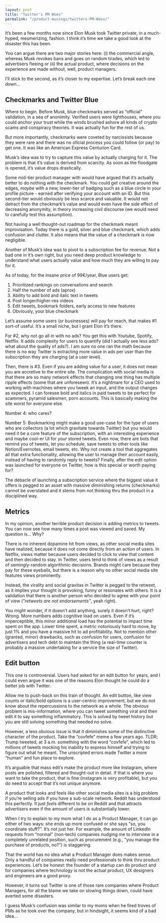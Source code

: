 ```yaml
---
layout: post
title: "Twitter's PM Woes"
permalink: "/product-musings/twitters-PM-Woes/"
---
```

It’s been a few months now since Elon Musk took Twitter private, in a much-hyped, mesmerizing, fashion. I think it’s time we take a good look at the disaster this has been. 

You can argue there are two major stories here: (i) the commercial angle, whereas Musk revokes bans and goes on random tirades, which led to advertisers fleeing or (ii) the actual product, where decisions on the experience are made without, well, product managers. 

I’ll stick to the second, as it’s closer to my expertise. Let’s break each one down…

## Checkmarks and Twitter Blue
Where to begin. Before Musk, blue checkmarks served as “official” validation, in a sea of anonimity. Verified users were lighthouses, where you could anchor your trust while the winds brushed ashore all kinds of crypto scams and conspiracy theories. It was actually fun for the rest of us. 

But more importantly, checkmarks were coveted by narcissists because they were rare and there was no oficial process you could follow (or pay) to get one. It was like an American Express Centurion Card. 

Musk’s idea was to try to capture this value by actually charging for it. The problem is that it’s value is derived from scarcity. As soon as the floodgate is opened, it’s value drops drastically. 

Some mid-tier product manager with would have argued that it’s actually better to do nothing with the checkmark. You could get creative around the edges, *maybe* with a new, lower-tier of badging such as a blue circle in your profile picture - earned after verifying your account with an ID. But this second-tier would obviously be less scarce and valuable. It would not detract from the checkmark’s value and would even have the side effect of decreasing anonymity, in theory increasing civil discourse (we would need to carefully test this assumption). 

Not having a well thought-out roadmap for the checkmark meant improvisation. Today there is a gold, silver and blue checkmark, which adds confusion and clutter. It also means that the value of a checkmark is now negligible. 

Another of Musk’s idea was to pivot to a subscription fee for revenue. Not a bad one in it’s own right, but you need deep product knowledge to understand what users actually value and how much they are willing to pay for it. 

As of today, for the insane price of 99€/year, Blue users get: 

1. Prioritized rankings on conversations and search
2. Half the number of ads (aprox)
3. Ability to add bold and italic text in tweets
4. Post longer/higher-res videos
5. Edit tweets, bookmark folders, early access to new features
6. Obviously, your blue checkmark

Let’s assume some users (or businesses) will pay for reach, that makes #1 sort-of useful. It’s a small niche, but I grant Elon it’s there.

For #2, why not go all in with no ads? You get this with Youtube, Spotify, Netflix. It adds complexity for users to quantify (did I actually see less ads? what about the quality of ads?). I am sure no one ran the math because there is no way Twitter is extracting more value in ads per user than the subscription they are charging (at a user level). 

Then, there is #3. Even if you are adding value for a user, it does not mean you are accretive to the entire site. The complication with social media is that there are so many network effects that changing one thing has multiple ripple effects (some that are unforeseen). It’s a nightmare for a CEO used to working with machines where you tweek an input, and the output changes as expected. I can foresee bold and italics in paid tweets to be perfect for scammers, pyramid salesmen, porn accounts. This is basically making the site worst for everyone else. 

Number 4: who cares? 

Number 5: Bookmarking might make a good use-case for the type of users who are collectors (a lot which gravitate towards Twitter) but you would need it be a core feature of the subscription, with an interesting experience and maybe cool-er UI for your stored tweets. Even now, there are bots that remind you of tweets, let you schedule, save tweets to other tools like Notion/Evernotes, email tweets, etc. Why not create a tool that aggregates all that extra functionality, allowing the user to manage their account easily, instead of having to randomly reply to tweets? Finally, after the edit option was launched for everyone on Twitter, how is this special or worth paying for? 

The debacle of launching a subscription service where the biggest value it offers is pegged to an asset with massive diminishing returns (checkmarks) cannot be overstated and it stems from not thinking thru the product in a disciplined way.

## Metrics

In my opinion, another terrible product decision is adding metrics to tweets. You can now see how many times a post was viewed and saved. My question is… Why?

There is no inherent dopamine hit from views, as other social media sites have realized, because it does not come directly from an action of users. In Netflix, views matter because users decided to click to view that content and then decided to stay. In Twitter, users tend to think of views as a result of semingly-random algorithmic decisions. Brands might care because they pay for these eyeballs, but there is a reason why no other social media site features views prominently. 

Instead, the virality and social gravitas in Twitter is pegged to the retweet, as it implies your thought is provoking, funny or resonates with others. It is a validation that there is another person who decided to agree with your point of view (”*retweets are not endorsements”*, yeah right).

You might wonder, if it doesn’t add anything, surely it doesn’t hurt, right? Wrong. More numbers adds cognitive load on users. Even if it’s imperceptible, this minor additional load has the potential to impact time spent on the app. Lower time spent, a metric notoriously hard to move, by just 1% and you have a massive hit to ad profitability. Not to mention other (granted, minor) drawbacks, such as confusion for users, confusion for advertisers and tech debt to maintain the thing (a real-time counter is probably a massive undertaking for a service the size of Twitter).

## Edit button

This one is controversial. Users had asked for an edit button for years, and I could even argue it was one of the reasons Elon thought he could do a better job with Twitter. 

Allow me to push-back on this train of thought. An edit button, like view counts or italic/bold options is a user-centric improvement, but we do not know about the repercussions to the network as a whole. The obvious problem is mis-information, where you can tweet something viral and then edit it to say something inflammatory. This is solved by tweet history but you are still solving something that needed no solve. 

However, a less obvious issue is that it diminishes some of the distinctive character of the product. Take the “covfefe” meme a few years ago. TLDR; Trump tweeted, at 3 a.m. something with the word “covfefe”, which led to millions of tweets mocking his inability to express himself and trying to figure out what he meant. The unscripted errors made Twitter a more “human” and fun place to explore. 

It’s arguable that mass edit’s make the product more like Instagram, where posts are polished, filtered and thought-out in detail. If that is where you want to take the product, that is fine (instagram is very profitable), but you do need to accept that it’s not unique anymore. 

A product that looks and feels like other social media sites is a big problem if you’re selling ads if you have a sub-scale network. Reddit has understood this perfectly. It just *feels* different to be on Reddit and that attracts advertisers even if the amount of users is substantially lower.


When I try to explain to my mom what I do as a Product Manager, it can go either of two ways: she ends up more confused or she says “so, you coordinate stuff?”. It’s not just her. For example, the amount of LinkedIn requests from “normal” (non-tech) companies nudging me to interview in a completely unrelated position, such as procurement (e.g., “you manage the purchase of products, no?”) is staggering. 

That the world has no idea what a Product Manager does makes sense. Only a handful of companies really need professionals to think thru product experiences. Let’s be honest: the founder of a startup can do product and for companies where technology is not the actual product, UX designers and engineers are a good proxy. 

However, it turns out Twitter is one of those rare companies where Product Managers, for all the blame we take on slowing things down, could have averted some disasters. 

I guess Musk’s confusion was similar to my moms when he fired troves of PMs as he took over the company, but in hindsight, it seems kind of a bad idea…